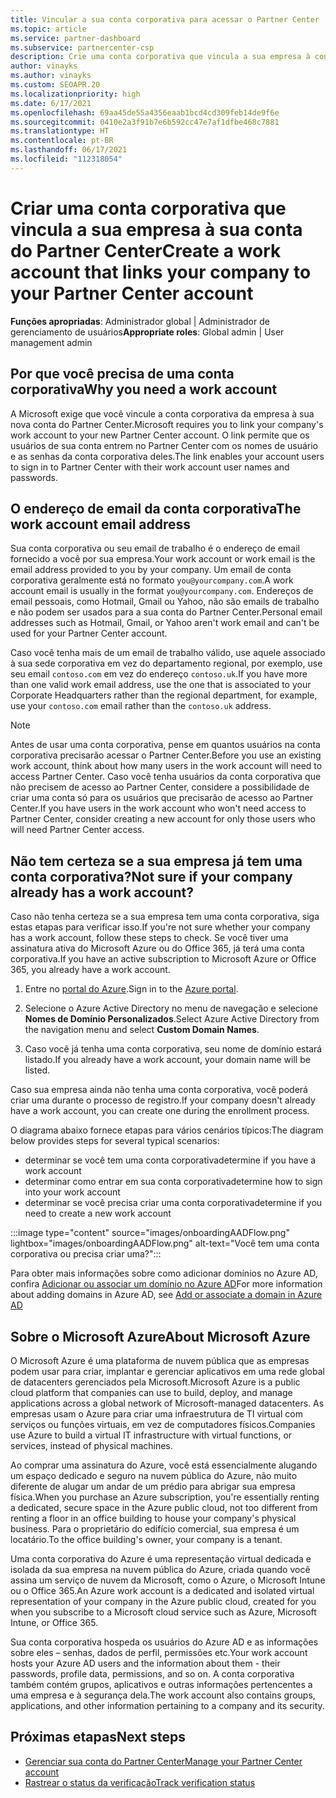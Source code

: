 ```yaml
---
title: Vincular a sua conta corporativa para acessar o Partner Center
ms.topic: article
ms.service: partner-dashboard
ms.subservice: partnercenter-csp
description: Crie uma conta corporativa que vincula a sua empresa à conta do Partner Center. Isso permite que os funcionários na sua empresa acessem o Partner Center.
author: vinayks
ms.author: vinayks
ms.custom: SEOAPR.20
ms.localizationpriority: high
ms.date: 6/17/2021
ms.openlocfilehash: 69aa45de55a4356eaab1bcd4cd309feb14de9f6e
ms.sourcegitcommit: 0410e2a3f91b7e6b592cc47e7af1dfbe468c7881
ms.translationtype: HT
ms.contentlocale: pt-BR
ms.lasthandoff: 06/17/2021
ms.locfileid: "112318054"
---
```

# <a name="create-a-work-account-that-links-your-company-to-your-partner-center-account"></a><span data-ttu-id="b2130-104">Criar uma conta corporativa que vincula a sua empresa à sua conta do Partner Center</span><span class="sxs-lookup"><span data-stu-id="b2130-104">Create a work account that links your company to your Partner Center account</span></span>

<span data-ttu-id="b2130-105">**Funções apropriadas**: Administrador global | Administrador de gerenciamento de usuários</span><span class="sxs-lookup"><span data-stu-id="b2130-105">**Appropriate roles**: Global admin | User management admin</span></span>

## <a name="why-you-need-a-work-account"></a><span data-ttu-id="b2130-106">Por que você precisa de uma conta corporativa</span><span class="sxs-lookup"><span data-stu-id="b2130-106">Why you need a work account</span></span>

<span data-ttu-id="b2130-107">A Microsoft exige que você vincule a conta corporativa da empresa à sua nova conta do Partner Center.</span><span class="sxs-lookup"><span data-stu-id="b2130-107">Microsoft requires you to link your company's work account to your new Partner Center account.</span></span> <span data-ttu-id="b2130-108">O link permite que os usuários de sua conta entrem no Partner Center com os nomes de usuário e as senhas da conta corporativa deles.</span><span class="sxs-lookup"><span data-stu-id="b2130-108">The link enables your account users to sign in to Partner Center with their work account user names and passwords.</span></span>

## <a name="the-work-account-email-address"></a><span data-ttu-id="b2130-109">O endereço de email da conta corporativa</span><span class="sxs-lookup"><span data-stu-id="b2130-109">The work account email address</span></span>

<span data-ttu-id="b2130-110">Sua conta corporativa ou seu email de trabalho é o endereço de email fornecido a você por sua empresa.</span><span class="sxs-lookup"><span data-stu-id="b2130-110">Your work account or work email is the email address provided to you by your company.</span></span> <span data-ttu-id="b2130-111">Um email de conta corporativa geralmente está no formato `you@yourcompany.com`.</span><span class="sxs-lookup"><span data-stu-id="b2130-111">A work account email is usually in the format `you@yourcompany.com`.</span></span> <span data-ttu-id="b2130-112">Endereços de email pessoais, como Hotmail, Gmail ou Yahoo, não são emails de trabalho e não podem ser usados para a sua conta do Partner Center.</span><span class="sxs-lookup"><span data-stu-id="b2130-112">Personal email addresses such as Hotmail, Gmail, or Yahoo aren't work email and can't be used for your Partner Center account.</span></span>

<span data-ttu-id="b2130-113">Caso você tenha mais de um email de trabalho válido, use aquele associado à sua sede corporativa em vez do departamento regional, por exemplo, use seu email `contoso.com` em vez do endereço `contoso.uk`.</span><span class="sxs-lookup"><span data-stu-id="b2130-113">If you have more than one valid work email address, use the one that is associated to your Corporate Headquarters rather than the regional department, for example, use your `contoso.com` email rather than the `contoso.uk` address.</span></span>

> [!NOTE]  
> <span data-ttu-id="b2130-114">Antes de usar uma conta corporativa, pense em quantos usuários na conta corporativa precisarão acessar o Partner Center.</span><span class="sxs-lookup"><span data-stu-id="b2130-114">Before you use an existing work account, think about how many users in the work account will need to access Partner Center.</span></span> <span data-ttu-id="b2130-115">Caso você tenha usuários da conta corporativa que não precisem de acesso ao Partner Center, considere a possibilidade de criar uma conta só para os usuários que precisarão de acesso ao Partner Center.</span><span class="sxs-lookup"><span data-stu-id="b2130-115">If you have users in the work account who won't need access to Partner Center, consider creating a new account for only those users who will need Partner Center access.</span></span>

## <a name="not-sure-if-your-company-already-has-a-work-account"></a><span data-ttu-id="b2130-116">Não tem certeza se a sua empresa já tem uma conta corporativa?</span><span class="sxs-lookup"><span data-stu-id="b2130-116">Not sure if your company already has a work account?</span></span>

<span data-ttu-id="b2130-117">Caso não tenha certeza se a sua empresa tem uma conta corporativa, siga estas etapas para verificar isso.</span><span class="sxs-lookup"><span data-stu-id="b2130-117">If you're not sure whether your company has a work account, follow these steps to check.</span></span> <span data-ttu-id="b2130-118">Se você tiver uma assinatura ativa do Microsoft Azure ou do Office 365, já terá uma conta corporativa.</span><span class="sxs-lookup"><span data-stu-id="b2130-118">If you have an active subscription to Microsoft Azure or Office 365, you already have a work account.</span></span>

1. <span data-ttu-id="b2130-119">Entre no [portal do Azure](https://portal.azure.com).</span><span class="sxs-lookup"><span data-stu-id="b2130-119">Sign in to the [Azure portal](https://portal.azure.com).</span></span>

2. <span data-ttu-id="b2130-120">Selecione o Azure Active Directory no menu de navegação e selecione **Nomes de Domínio Personalizados**.</span><span class="sxs-lookup"><span data-stu-id="b2130-120">Select Azure Active Directory from the navigation menu and select **Custom Domain Names**.</span></span>

3. <span data-ttu-id="b2130-121">Caso você já tenha uma conta corporativa, seu nome de domínio estará listado.</span><span class="sxs-lookup"><span data-stu-id="b2130-121">If you already have a work account, your domain name will be listed.</span></span>

<span data-ttu-id="b2130-122">Caso sua empresa ainda não tenha uma conta corporativa, você poderá criar uma durante o processo de registro.</span><span class="sxs-lookup"><span data-stu-id="b2130-122">If your company doesn't already have a work account, you can create one during the enrollment process.</span></span>

<span data-ttu-id="b2130-123">O diagrama abaixo fornece etapas para vários cenários típicos:</span><span class="sxs-lookup"><span data-stu-id="b2130-123">The diagram below provides steps for several typical scenarios:</span></span>

- <span data-ttu-id="b2130-124">determinar se você tem uma conta corporativa</span><span class="sxs-lookup"><span data-stu-id="b2130-124">determine if you have a work account</span></span>
- <span data-ttu-id="b2130-125">determinar como entrar em sua conta corporativa</span><span class="sxs-lookup"><span data-stu-id="b2130-125">determine how to sign into your work account</span></span>
- <span data-ttu-id="b2130-126">determinar se você precisa criar uma conta corporativa</span><span class="sxs-lookup"><span data-stu-id="b2130-126">determine if you need to create a new work account</span></span>

:::image type="content" source="images/onboardingAADFlow.png" lightbox="images/onboardingAADFlow.png" alt-text="Você tem uma conta corporativa ou precisa criar uma?":::

<span data-ttu-id="b2130-128">Para obter mais informações sobre como adicionar domínios no Azure AD, confira [Adicionar ou associar um domínio no Azure AD](/azure/active-directory/active-directory-add-domain)</span><span class="sxs-lookup"><span data-stu-id="b2130-128">For more information about adding domains in Azure AD, see [Add or associate a domain in Azure AD](/azure/active-directory/active-directory-add-domain)</span></span>

## <a name="about-microsoft-azure"></a><span data-ttu-id="b2130-129">Sobre o Microsoft Azure</span><span class="sxs-lookup"><span data-stu-id="b2130-129">About Microsoft Azure</span></span>

<span data-ttu-id="b2130-130">O Microsoft Azure é uma plataforma de nuvem pública que as empresas podem usar para criar, implantar e gerenciar aplicativos em uma rede global de datacenters gerenciados pela Microsoft.</span><span class="sxs-lookup"><span data-stu-id="b2130-130">Microsoft Azure is a public cloud platform that companies can use to build, deploy, and manage applications across a global network of Microsoft-managed datacenters.</span></span> <span data-ttu-id="b2130-131">As empresas usam o Azure para criar uma infraestrutura de TI virtual com serviços ou funções virtuais, em vez de computadores físicos.</span><span class="sxs-lookup"><span data-stu-id="b2130-131">Companies use Azure to build a virtual IT infrastructure with virtual functions, or services, instead of physical machines.</span></span>

<span data-ttu-id="b2130-132">Ao comprar uma assinatura do Azure, você está essencialmente alugando um espaço dedicado e seguro na nuvem pública do Azure, não muito diferente de alugar um andar de um prédio para abrigar sua empresa física.</span><span class="sxs-lookup"><span data-stu-id="b2130-132">When you purchase an Azure subscription, you're essentially renting a dedicated, secure space in the Azure public cloud, not too different from renting a floor in an office building to house your company's physical business.</span></span> <span data-ttu-id="b2130-133">Para o proprietário do edifício comercial, sua empresa é um locatário.</span><span class="sxs-lookup"><span data-stu-id="b2130-133">To the office building's owner, your company is a tenant.</span></span>

<span data-ttu-id="b2130-134">Uma conta corporativa do Azure é uma representação virtual dedicada e isolada da sua empresa na nuvem pública do Azure, criada quando você assina um serviço de nuvem da Microsoft, como o Azure, o Microsoft Intune ou o Office 365.</span><span class="sxs-lookup"><span data-stu-id="b2130-134">An Azure work account is a dedicated and isolated virtual representation of your company in the Azure public cloud, created for you when you subscribe to a Microsoft cloud service such as Azure, Microsoft Intune, or Office 365.</span></span>

<span data-ttu-id="b2130-135">Sua conta corporativa hospeda os usuários do Azure AD e as informações sobre eles – senhas, dados de perfil, permissões etc.</span><span class="sxs-lookup"><span data-stu-id="b2130-135">Your work account hosts your Azure AD users and the information about them - their passwords, profile data, permissions, and so on.</span></span> <span data-ttu-id="b2130-136">A conta corporativa também contém grupos, aplicativos e outras informações pertencentes a uma empresa e à segurança dela.</span><span class="sxs-lookup"><span data-stu-id="b2130-136">The work account also contains groups, applications, and other information pertaining to a company and its security.</span></span>

## <a name="next-steps"></a><span data-ttu-id="b2130-137">Próximas etapas</span><span class="sxs-lookup"><span data-stu-id="b2130-137">Next steps</span></span>

- [<span data-ttu-id="b2130-138">Gerenciar sua conta do Partner Center</span><span class="sxs-lookup"><span data-stu-id="b2130-138">Manage your Partner Center account</span></span>](partner-center-account-setup.md)
- [<span data-ttu-id="b2130-139">Rastrear o status da verificação</span><span class="sxs-lookup"><span data-stu-id="b2130-139">Track verification status</span></span>](verification-responses.md)
